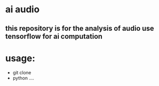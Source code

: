 # ai audio
## this repository is for the analysis of audio use tensorflow for ai computation

# usage:
- git clone  
- python ....

